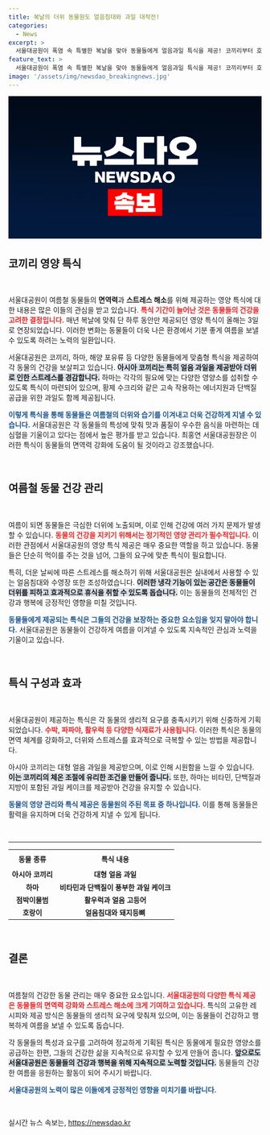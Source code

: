 ```yaml
---
title: 복날의 더위 동물원도 얼음침대와 과일 대작전!
categories:
  - News
excerpt: >
  서울대공원이 폭염 속 특별한 복날을 맞아 동물들에게 얼음과일 특식을 제공! 코끼리부터 호랑이까지, 다양한 동물들이 몸보신하는 순간을 놓치지 마세요!
feature_text: >
  서울대공원이 폭염 속 특별한 복날을 맞아 동물들에게 얼음과일 특식을 제공! 코끼리부터 호랑이까지, 다양한 동물들이 몸보신하는 순간을 놓치지 마세요!
image: '/assets/img/newsdao_breakingnews.jpg'
---
```


<p><img src="/assets/img/newsdao_breakingnews.jpg" alt="koreaapp 속보" /></p>

<h2 data-ke-size="size26">코끼리 영양 특식</h2>

<p data-ke-size="size16">&nbsp;</p>

<p data-ke-size="size16">서울대공원이 여름철 동물들의 <b>면역력</b>과 <b>스트레스 해소</b>를 위해 제공하는 영양 특식에 대한 내용은 많은 이들의 관심을 받고 있습니다. <b><span style="color: #ee2323;">특식 기간이 늘어난 것은 동물들의 건강을 고려한 결정입니다.</span></b> 매년 복날에 맞춰 단 하루 동안만 제공되던 영양 특식이 올해는 3일로 연장되었습니다. 이러한 변화는 동물들이 더욱 나은 환경에서 기분 좋게 여름을 보낼 수 있도록 하려는 노력의 일환입니다.</p>

<p data-ke-size="size16">서울대공원은 코끼리, 하마, 해양 포유류 등 다양한 동물들에게 맞춤형 특식을 제공하여 각 동물의 건강을 보살피고 있습니다. <b><span style="background-color: #21538527;">아시아 코끼리는 특히 얼음 과일을 제공받아 더위로 인한 스트레스를 경감합니다.</span></b> 하마는 각각의 필요에 맞는 다양한 영양소를 섭취할 수 있도록 특식이 마련되어 있으며, 황제 수크리와 같은 고속 작용하는 에너지원과 단백질 공급을 위한 과일도 함께 제공됩니다.</p>

<p data-ke-size="size16"><b><span style="color: #1a5490;">이렇게 특식을 통해 동물들은 여름철의 더위와 습기를 이겨내고 더욱 건강하게 지낼 수 있습니다.</span></b> 서울대공원은 각 동물들의 특성에 맞춰 맛과 품질이 우수한 음식을 마련하는 데 심혈을 기울이고 있다는 점에서 높은 평가를 받고 있습니다. 최홍연 서울대공원장은 이러한 특식이 동물들의 면역력 강화에 도움이 될 것이라고 강조했습니다.</p>

<p data-ke-size="size16">&nbsp;</p>

<h2 data-ke-size="size26">여름철 동물 건강 관리</h2>

<p data-ke-size="size16">&nbsp;</p>

<p data-ke-size="size16">여름이 되면 동물들은 극심한 더위에 노출되며, 이로 인해 건강에 여러 가지 문제가 발생할 수 있습니다. <b><span style="color: #ee2323;">동물의 건강을 지키기 위해서는 정기적인 영양 관리가 필수적입니다.</span></b> 이러한 관점에서 서울대공원의 영양 특식 제공은 매우 중요한 역할을 하고 있습니다. 동물들은 단순히 먹이를 주는 것을 넘어, 그들의 요구에 맞춘 특식이 필요합니다.</p>

<p data-ke-size="size16">특히, 더운 날씨에 따른 스트레스를 해소하기 위해 서울대공원은 실내에서 사용할 수 있는 얼음침대와 수영장 또한 조성하였습니다. <b><span style="background-color: #21538527;">이러한 냉각 기능이 있는 공간은 동물들이 더위를 피하고 효과적으로 휴식을 취할 수 있도록 돕습니다.</span></b> 이는 동물들의 전체적인 건강과 행복에 긍정적인 영향을 미칠 것입니다.</p>

<p data-ke-size="size16"><b><span style="color: #1a5490;">동물들에게 제공되는 특식은 그들의 건강을 보장하는 중요한 요소임을 잊지 말아야 합니다.</span></b> 서울대공원은 동물들이 건강하게 여름을 이겨낼 수 있도록 지속적인 관심과 노력을 기울이고 있습니다.</p>

<p data-ke-size="size16">&nbsp;</p>

<h2 data-ke-size="size26">특식 구성과 효과</h2>

<p data-ke-size="size16">&nbsp;</p>

<p data-ke-size="size16">서울대공원이 제공하는 특식은 각 동물의 생리적 요구를 충족시키기 위해 신중하게 기획되었습니다. <b><span style="color: #ee2323;">수박, 파파야, 활우럭 등 다양한 식재료가 사용됩니다.</span></b> 이러한 특식은 동물의 면역 체계를 강화하고, 더위와 스트레스를 효과적으로 극복할 수 있는 방법을 제공합니다.</p>

<p data-ke-size="size16">아시아 코끼리는 대형 얼음 과일을 제공받으며, 이로 인해 시원함을 느낄 수 있습니다. <b><span style="background-color: #21538527;">이는 코끼리의 체온 조절에 유리한 조건을 만들어 줍니다.</span></b> 또한, 하마는 비타민, 단백질과 지방이 포함된 과일 케이크를 제공받아 건강을 유지할 수 있습니다.</p>

<p data-ke-size="size16"><b><span style="color: #1a5490;">동물의 영양 관리와 특식 제공은 동물원의 주된 목표 중 하나입니다.</span></b> 이를 통해 동물들은 활력을 유지하며 더욱 건강하게 지낼 수 있게 됩니다.</p>

<p data-ke-size="size16">&nbsp;</p>

<hr/>

<table style="width: 100%; border-collapse: collapse;">
  <tr>
    <th style="text-align: center; height: 30px;">동물 종류</th>
    <th style="text-align: center; height: 30px;">특식 내용</th>
  </tr>
  <tr>
    <td style="text-align: center; height: 17px;"><b>아시아 코끼리</b></td>
    <td style="text-align: center; height: 17px;"><b>대형 얼음 과일</b></td>
  </tr>
  <tr>
    <td style="text-align: center; height: 17px;"><b>하마</b></td>
    <td style="text-align: center; height: 17px;"><b>비타민과 단백질이 풍부한 과일 케이크</b></td>
  </tr>
  <tr>
    <td style="text-align: center; height: 17px;"><b>점박이물범</b></td>
    <td style="text-align: center; height: 17px;"><b>활우럭과 얼음 고등어</b></td>
  </tr>
  <tr>
    <td style="text-align: center; height: 17px;"><b>호랑이</b></td>
    <td style="text-align: center; height: 17px;"><b>얼음침대와 돼지등뼈</b></td>
  </tr>
</table>

<p data-ke-size="size16">&nbsp;</p> 

<h2 data-ke-size="size26">결론</h2>

<p data-ke-size="size16">&nbsp;</p>

<p data-ke-size="size16">여름철의 건강한 동물 관리는 매우 중요한 요소입니다. <b><span style="color: #ee2323;">서울대공원의 다양한 특식 제공은 동물들의 면역력 강화와 스트레스 해소에 크게 기여하고 있습니다.</span></b> 특식의 고유한 레시피와 제공 방식은 동물들의 생리적 요구에 맞춰져 있으며, 이는 동물들이 건강하고 행복하게 여름을 보낼 수 있도록 돕습니다.</p>

<p data-ke-size="size16">각 동물들의 특성과 요구를 고려하여 정교하게 기획된 특식은 동물에게 필요한 영양소를 공급하는 한편, 그들의 건강한 삶을 지속적으로 유지할 수 있게 만들어 줍니다. <b><span style="background-color: #21538527;">앞으로도 서울대공원은 동물들의 건강과 행복을 위해 지속적으로 노력할 것입니다.</span></b> 동물들의 건강한 여름을 응원하는 활동이 되어 주시기 바랍니다.</p>

<p data-ke-size="size16"><b><span style="color: #1a5490;">서울대공원의 노력이 많은 이들에게 긍정적인 영향을 미치기를 바랍니다.</span></b></p>

<p data-ke-size="size16">&nbsp;</p>
실시간 뉴스 속보는, <a href="https://newsdao.kr" rel="dofollow">https://newsdao.kr</a>


